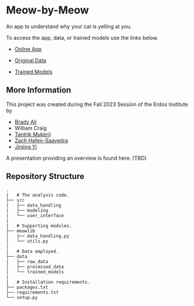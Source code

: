 # Meow-by-Meow
An app to understand why your cat is yelling at you.

To access the app, data, or trained models use the links below.

* [Online App](https://meow-by-meow.streamlit.app)

* [Original Data](https://zenodo.org/records/4008297)

* [Trained Models](https://huggingface.co/zhafen/meow-by-meow)

## More Information

This project was created during the Fall 2023 Session of the Erdos Institute by
* [Brady Ali](https://www.linkedin.com/in/brady-ali-487864133/)
* William Craig
* [Tantrik Mukerji](https://www.linkedin.com/in/tantrik-mukerji-86b784143/)
* [Zach Hafen-Saavedra](https://www.linkedin.com/in/zachary-hafen/)
* [Jinjing Yi](https://www.linkedin.com/in/jinjing-luna-yi-a384b0235/)

A presentation providing an overview is found here. (TBD)

## Repository Structure

```
.
|   # The analysis code.
├── src
|   ├── data_handling
|   ├── modeling
|   └── user_interface
|
|   # Supporting modules.
├── meowlib
│   ├── data_handling.py
│   └── utils.py
|
|   # Data employed.
├── data
|   ├── raw_data
│   ├── processed_data
│   └── trained_models
|
|   # Installation requirements.
├── packages.txt
├── requirements.txt
└── setup.py
```
 